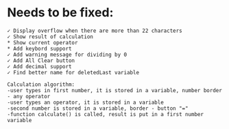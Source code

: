 Needs to be fixed:
=================
    ✓ Display overflow when there are more than 22 characters
    ✓ Show result of calculation 
    * Show current operator
    * Add keybord support
    ✓ Add warning message for dividing by 0
    ✓ Add All Clear button
    ✓ Add decimal support
    ✓ Find better name for deletedLast variable

    Calculation algorithm:
    -user types in first number, it is stored in a variable, number border - any operator
    -user types an operator, it is stored in a variable
    -second number is stored in a variable, border - button "="
    -function calculate() is called, result is put in a first number variable


    



